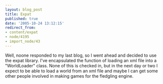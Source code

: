 ```yaml
---
layout: blog_post
title: Expat
published: true
date: '2005-10-24 13:12:15'
redirect_from:
- content/expat
- node/4195
- import_node/43
---
```


Well, noone responded to my last blog, so I went ahead and decided to use the expat library. I've encapsulated the function of loading an xml file into a "WorldLoader" class. None of this is checked in, but in the next day or two I expect to be able to load a world from an xml file and maybe I can get some other people involved in making games for the fledgling engine.
